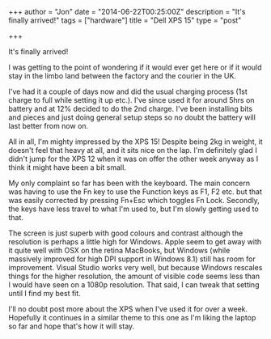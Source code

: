 +++
author = "Jon"
date = "2014-06-22T00:25:00Z"
description = "It's finally arrived!"
tags = ["hardware"]
title = "Dell XPS 15"
type = "post"

+++

It's finally arrived!

I was getting to the point of wondering if it would ever get here or if it would stay in the limbo land between the factory and the courier in the UK.

I've had it a couple of days now and did the usual charging process (1st charge to full while setting it up etc.). I've since used it for around 5hrs on battery and at 12% decided to do the 2nd charge. I've been installing bits and pieces and just doing general setup steps so no doubt the battery will last better from now on.

All in all, I'm mighty impressed by the XPS 15! Despite being 2kg in weight, it doesn't feel that heavy at all, and it sits nice on the lap. I'm definitely glad I didn't jump for the XPS 12 when it was on offer the other week anyway as I think it might have been a bit small.

My only complaint so far has been with the keyboard. The main concern was having to use the Fn key to use the Function keys as F1, F2 etc. but that was easily corrected by pressing Fn+Esc which toggles Fn Lock. Secondly, the keys have less travel to what I'm used to, but I'm slowly getting used to that.

The screen is just superb with good colours and contrast although the resolution is perhaps a little high for Windows. Apple seem to get away with it quite well with OSX on the retina MacBooks, but Windows (while massively improved for high DPI support in Windows 8.1) still has room for improvement.
Visual Studio works very well, but because Windows rescales things for the higher resolution, the amount of visible code seems less than I would have seen on a 1080p resolution. That said, I can tweak that setting until I find my best fit.

I'll no doubt post more about the XPS when I've used it for over a week. Hopefully it continues in a similar theme to this one as I'm liking the laptop so far and hope that's how it will stay.